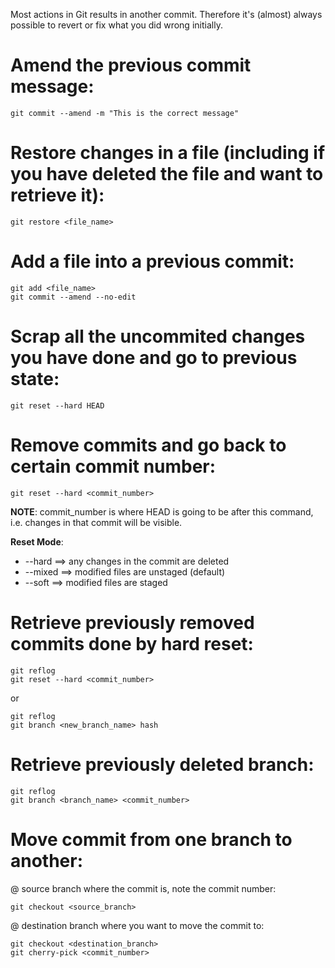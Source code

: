 Most actions in Git results in another commit. Therefore it's (almost) always possible to revert or fix what you did wrong initially.

# Amend the previous commit message:
```
git commit --amend -m "This is the correct message"
```

# Restore changes in a file (including if you have deleted the file and want to retrieve it):
```
git restore <file_name>
```

# Add a file into a previous commit:
```
git add <file_name>
git commit --amend --no-edit
```

# Scrap all the uncommited changes you have done and go to previous state:
```
git reset --hard HEAD
```

# Remove commits and go back to certain commit number:
```
git reset --hard <commit_number>
```
**NOTE**: commit_number is where HEAD is going to be after this command, i.e. changes in that commit will be visible.

**Reset Mode**: 
- --hard ==> any changes in the commit are deleted
- --mixed ==> modified files are unstaged (default)
- --soft ==> modified files are staged

# Retrieve previously removed commits done by hard reset:
```
git reflog
git reset --hard <commit_number>
```
or
```
git reflog
git branch <new_branch_name> hash
```

# Retrieve previously deleted branch:
```
git reflog
git branch <branch_name> <commit_number>
```

# Move commit from one branch to another:
@ source branch where the commit is, note the commit number:
```
git checkout <source_branch>
```
@ destination branch where you want to move the commit to:
```
git checkout <destination_branch>
git cherry-pick <commit_number>
```
